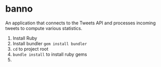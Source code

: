 # banno
 An application that connects to the Tweets API and processes incoming tweets to compute various statistics.

1. Install Ruby
2. Install bundler `gem install bundler`
3. `cd` to project root
4. `bundle install` to install ruby gems
5. 